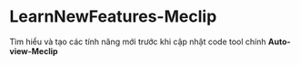 # LearnNewFeatures-Meclip
Tìm hiểu và tạo các tính năng mới trước khi cập nhật code tool chính **Auto-view-Meclip**
